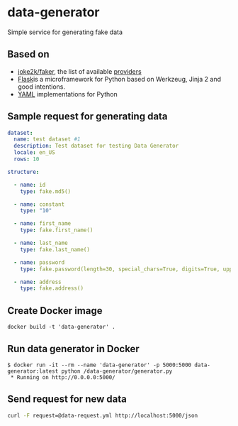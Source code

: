 # data-generator

Simple service for generating fake data

## Based on

- [joke2k/faker](https://github.com/joke2k/faker), the list of available [providers](http://fake-factory.readthedocs.org/en/master/providers.html)
- [Flask](http://flask.pocoo.org/)is a microframework for Python based on Werkzeug, Jinja 2 and good intentions. 
- [YAML](http://pyyaml.org/) implementations for Python


## Sample request for generating data

```yaml
dataset: 
  name: test dataset #1
  description: Test dataset for testing Data Generator
  locale: en_US
  rows: 10

structure:

  - name: id
    type: fake.md5()

  - name: constant
    type: "10"

  - name: first_name
    type: fake.first_name()

  - name: last_name
    type: fake.last_name()

  - name: password
    type: fake.password(length=30, special_chars=True, digits=True, upper_case=True, lower_case=True)

  - name: address
    type: fake.address()
```

## Create Docker image

```
docker build -t 'data-generator' . 
```

## Run data generator in Docker

```
$ docker run -it --rm --name 'data-generator' -p 5000:5000 data-generator:latest python /data-generator/generator.py
 * Running on http://0.0.0.0:5000/
```

## Send request for new data

```sh
curl -F request=@data-request.yml http://localhost:5000/json
```
